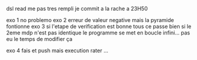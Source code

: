 dsl read me pas tres rempli je commit a la rache a 23H50

exo 1 no problemo 
exo 2 erreur de valeur negative mais la pyramide fontionne 
exo 3 si l'etape de verification est bonne tous ce passe bien si le 2eme mdp n'est pas identique le programme se met en boucle infini... pas eu le temps de modifier ça 

exo 4 fais et push mais execution rater ...